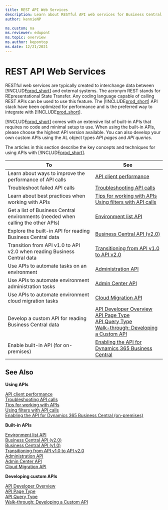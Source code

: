```yaml
---
title: REST API Web Services
description: Learn about RESTful API web services for Business Central and how to create and maintain them.
author: kennieNP

ms.custom: na
ms.reviewer: edupont
ms.topic: overview
ms.author: kepontop
ms.date: 12/21/2021
---
```


# REST API Web Services

RESTful web services are typically created to interchange data between [!INCLUDE[prod_short](../developer/includes/prod_short.md)] and external systems. The acronym REST stands for REpresentational State Transfer. Any coding language capable of calling REST APIs can be used to use this feature. The [!INCLUDE[prod_short](../developer/includes/prod_short.md)] API stack have been optimized for performance and is the preferred way to integrate with [!INCLUDE[prod_short](../developer/includes/prod_short.md)].

[!INCLUDE[prod_short](../developer/includes/prod_short.md)] comes with an extensive list of built-in APIs that requires no code and minimal setup to use. When using the built-in APIs, please choose the highest API version available. You can also develop your own custom APIs using the AL object types _API pages_ and _API queries._

The articles in this section describe the key concepts and techniques for using APIs with [!INCLUDE[prod_short](../developer/includes/prod_short.md)].
  
|To|See|  
|--------|---------|  
|Learn about ways to improve the performance of API calls | [API client performance](odata-client-performance.md) |  
|Troubleshoot failed API calls | [Troubleshooting API calls](../api-reference/v2.0/dynamics-error-codes.md) |  
| Learn about best practices when working with APIs| [Tips for working with APIs](../developer/devenv-connect-apps-tips.md) <br>[Using filters with API calls](../developer/devenv-connect-apps-filtering.md) |  
| Get a list of Business Central environments (needed when calling the other APIs) |[Environment list API](api-get-environments.md)   |  
|Explore the built-in API for reading Business Central data | [Business Central API (v2.0)](../api-reference/v2.0/index.md) |  
|Transition from API v1.0 to API v2.0 when reading Business Central data | [Transitioning from API v1.0 to API v2.0](../api-reference/v2.0/transition-to-api-v2.0.md) |  
|Use APIs to automate tasks on an environment | [Administration API](../administration/itpro-introduction-to-automation-apis.md) |
|Use APIs to automate environment administration tasks | [Admin Center API](../administration/administration-center-api.md) |
|Use APIs to automate environment cloud migration tasks | [Cloud Migration API](../administration/cloudmigrationapi/cloud-migration-api-overview.md) |
|Develop a custom API for reading Business Central data | [API Developer Overview](../developer/devenv-api.md)  <br>[API Page Type](../developer/devenv-api-pagetype.md)  <br>[API Query Type](../developer/devenv-api-querytype.md)  <br>[Walk-through: Developing a Custom API](../developer/devenv-develop-custom-api.md) |
|Enable built-in API (for on-premises) | [Enabling the API for Dynamics 365 Business Central](../api-reference/v2.0/enabling-apis-for-dynamics-nav.md)|  



## See Also

**Using APIs**

[API client performance](odata-client-performance.md)  
[Troubleshooting API calls](dynamics-error-codes.md)  
[Tips for working with APIs](../developer/devenv-connect-apps-tips.md)  
[Using filters with API calls](../developer/devenv-connect-apps-filtering.md)  
[Enabling the API for Dynamics 365 Business Central (on-premises)](../api-reference/v2.0/enabling-apis-for-dynamics-nav.md)   

**Built-in APIs**

[Environment list API](api-get-environments.md)   
[Business Central API (v2.0)](../api-reference/v2.0/index.md)  
[Business Central API (v1.0)](../api-reference/v1.0/index.md)  
[Transitioning from API v1.0 to API v2.0](../api-reference/v2.0/transition-to-api-v2.0.md)  
[Administration API](../administration/itpro-introduction-to-automation-apis.md)  
[Admin Center API](../administration/administration-center-api.md)  
[Cloud Migration API](../administration/cloudmigrationapi/cloud-migration-api-overview.md)  

**Developing custom APIs**

[API Developer Overview](../developer/devenv-api.md)  
[API Page Type](../developer/devenv-api-pagetype.md)  
[API Query Type](../developer/devenv-api-querytype.md)  
[Walk-through: Developing a Custom API](../developer/devenv-develop-custom-api.md)  
